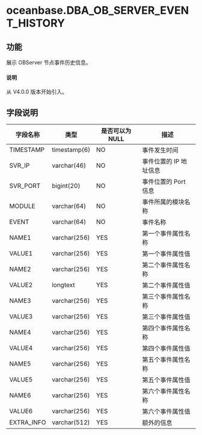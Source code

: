 # oceanbase.DBA_OB_SERVER_EVENT_HISTORY

## 功能

展示 OBServer 节点事件历史信息。

<main id="notice" type='explain'>
  <h4>说明</h4>
  <p>从 V4.0.0 版本开始引入。</p>
</main>

## 字段说明

| 字段名称 | 类型 | 是否可以为 NULL | 描述 |
| --- | --- | --- | --- |
| TIMESTAMP | timestamp(6) | NO | 事件发生时间 |
| SVR_IP | varchar(46) | NO | 事件位置的 IP 地址信息 |
| SVR_PORT | bigint(20) | NO | 事件位置的 Port 信息 |
| MODULE | varchar(64) | NO | 事件所属的模块名称 |
| EVENT | varchar(64) | NO | 事件名称 |
| NAME1 | varchar(256) | YES | 第一个事件属性名称 |
| VALUE1 | varchar(256) | YES | 第一个事件属性值 |
| NAME2 | varchar(256) | YES | 第二个事件属性名称 |
| VALUE2 | longtext | YES | 第二个事件属性值 |
| NAME3 | varchar(256) | YES | 第三个事件属性名称 |
| VALUE3 | varchar(256) | YES | 第三个事件属性值 |
| NAME4 | varchar(256) | YES | 第四个事件属性名称 |
| VALUE4 | varchar(256) | YES | 第四个事件属性值 |
| NAME5 | varchar(256) | YES | 第五个事件属性名称 |
| VALUE5 | varchar(256) | YES | 第五个事件属性值 |
| NAME6 | varchar(256) | YES | 第六个事件属性名称 |
| VALUE6 | varchar(256) | YES | 第六个事件属性值 |
| EXTRA_INFO | varchar(512) | YES | 额外的信息  |
